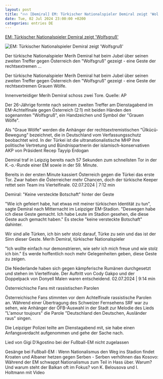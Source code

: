 ```yaml
---
layout: post
title: "🔥🔥 [Demiral] EM: Türkischer Nationalspieler Demiral zeigt 'Wolfsgruß'"
date: Tue, 02 Jul 2024 23:00:00 +0200
categories: entries DE
---
```

[EM: Türkischer Nationalspieler Demiral zeigt 'Wolfsgruß'](https://www.zdf.de/nachrichten/sport/fussball-em-2024-tuerkei-demiral-wolfsgruss-100.html)

![EM: Türkischer Nationalspieler Demiral zeigt 'Wolfsgruß'](https://www.zdf.de/assets/demiral-102~1280x720?cb=1719959386039)

Der türkische Nationalspieler Merih Demiral hat beim Jubel über seinen zweiten Treffer gegen Österreich den "Wolfsgruß" gezeigt - eine Geste der rechtsextremen ...

Der türkische Nationalspieler Merih Demiral hat beim Jubel über seinen zweiten Treffer gegen Österreich den "Wolfsgruß" gezeigt - eine Geste der rechtsextremen Grauen Wölfe.

Innenverteidiger Merih Demiral schoss zwei Tore. Quelle: AP

Der 26-Jährige formte nach seinem zweiten Treffer am Dienstagabend im EM-Achtelfinale gegen Österreich (2:1) mit beiden Händen den sogenannten "Wolfsgruß", ein Handzeichen und Symbol der "Grauen Wölfe".

Als "Graue Wölfe" werden die Anhänger der rechtsextremistischen "Ülkücü-Bewegung" bezeichnet, die in Deutschland vom Verfassungsschutz beobachtet wird. In der Türkei ist die ultranationalistische MHP ihre politische Vertretung und Bündnispartnerin der islamisch-konservativen AKP von Präsident Recep Tayyip Erdogan

Demiral traf in Leipzig bereits nach 57 Sekunden zum schnellsten Tor in der K.-o.-Runde einer EM sowie in der 59. Minute.

Bereits in der ersten Minute kassiert Österreich gegen die Türkei das erste Tor. Zwar haben die Österreicher mehr Chancen, doch der türkische Keeper rettet sein Team ins Viertelfinale. 02.07.2024 | 7:12 min

Demiral: "Keine versteckte Botschaft" hinter der Geste

"Wie ich gefeiert habe, hat etwas mit meiner türkischen Identität zu tun", sagte Demiral nach Mitternacht im Leipziger EM-Stadion. "Deswegen habe ich diese Geste gemacht. Ich habe Leute im Stadion gesehen, die diese Geste auch gemacht haben." Es stecke "keine versteckte Botschaft" dahinter.

Wir sind alle Türken, ich bin sehr stolz darauf, Türke zu sein und das ist der Sinn dieser Geste. Merih Demiral, türkischer Nationalspieler

"Ich wollte einfach nur demonstrieren, wie sehr ich mich freue und wie stolz ich bin." Es werde hoffentlich noch mehr Gelegenheiten geben, diese Geste zu zeigen.

Die Niederlande haben sich gegen kämpferische Rumänen durchgesetzt und stehen im Viertelfinale. Der Auftritt von Cody Gakpo und der Doppelpack von Donyell Malen waren entscheidend. 02.07.2024 | 9:14 min

Österreichische Fans mit rassistischen Parolen

Österreichische Fans stimmten vor dem Achtelfinale rassistische Parolen an. Während einer Übertragung des Schweizer Fernsehens SRF war zu sehen, wie Anhänger der ÖFB-Auswahl in der Stadt zur Melodie des Lieds "L'amour toujours" die Parole "Deutschland den Deutschen, Ausländer raus" singen.

Die Leipziger Polizei teilte am Dienstagabend mit, sie habe einen Anfangsverdacht aufgenommen und gehe der Sache nach.

Lied von Gigi D'Agostino bei der Fußball-EM nicht zugelassen

Gesänge bei Fußball-EM : Wenn Nationalismus den Weg ins Stadion findet Kroaten und Albaner hetzen gegen Serben - Serben verhöhnen das Kosovo: Während der EM schwappt Nationalismus zum Teil in Hass über. Warum? Und warum steht der Balkan oft im Fokus? von K. Belousova und I. Holtmann mit Video

